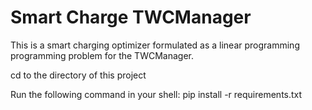 # Smart Charge TWCManager
This is a smart charging optimizer formulated as a linear programming programming problem for the TWCManager.

cd to the directory of this project

Run the following command in your shell:
pip install -r requirements.txt

